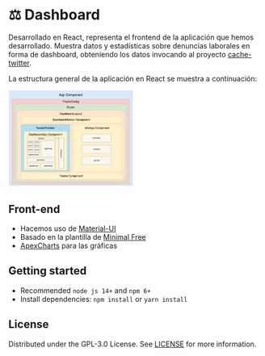 # ⚖️ Dashboard
Desarrollado en React, representa el frontend de la aplicación que hemos desarrollado. Muestra datos y estadísticas sobre denuncias laborales en forma de dashboard, obteniendo los datos invocando al proyecto [cache-twitter](https://github.com/injustweet-tfg/cache-twitter).

La estructura general de la aplicación en React se muestra a continuación:

<img src="https://github.com/injustweet-tfg/.github/blob/main/images/arquitectura_dashboard-twitter.png" width="49%" >


## Front-end 
-   Hacemos uso de [Material-UI](https://material-ui.com/getting-started/installation/)
-   Basado en la plantilla de [Minimal Free](https://github.com/minimal-ui-kit/material-kit-react)
-   [ApexCharts](https://github.com/apexcharts/react-apexcharts) para las gráficas
 
## Getting started

- Recommended `node js 14+` and `npm 6+`
- Install dependencies: `npm install` or `yarn install`

## License

Distributed under the GPL-3.0 License. See [LICENSE](https://github.com/jjavimu/dashboard-twitter/blob/main/LICENSE) for more information.

